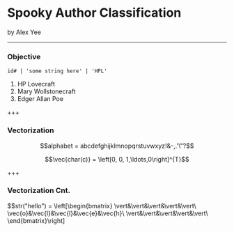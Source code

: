 # Spooky Author Classification

by Alex Yee

---

### Objective

`id# | 'some string here' | 'HPL'`

1. HP Lovecraft
2. Mary Wollstonecraft
3. Edger Allan Poe

+++

### Vectorization

$$alphabet = abcdefghijklmnopqrstuvwxyz!&-,.'\"?$$

$$\vec{char(c)} = \left[0, 0, 1,\ldots,0\right]^{T}$$ 

+++

### Vectorization Cnt.

$$str("hello") = \left[\begin{bmatrix}
\vert&\vert&\vert&\vert&\vert\\
\vec{o}&\vec{l}&\vec{l}&\vec{e}&\vec{h}\\
\vert&\vert&\vert&\vert&\vert\\
\end{bmatrix}\right]
